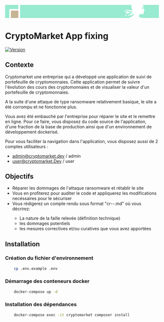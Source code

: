 ![separe](https://github.com/studoo-app/.github/blob/main/profile/studoo-banner-logo.png)
# CryptoMarket App fixing
[![Version](https://img.shields.io/badge/Version-1.0.0-blue)]()

## Contexte
Cryptomarket une entreprise qui a développé une application de suivi de portefeuille de cryptomonnaies. 
Cette application permet de suivre l'évolution des cours des cryptomonnaies et de visualiser la valeur d'un portefeuille de cryptomonnaies.

A la suite d'une attaque de type ransomware relativement basique, le site a été corrompu et ne fonctionne plus.

Vous avez été embauché par l'entreprise pour réparer le site et le remettre en ligne. 
Pour ce faire, vous disposez du code source de l'application, d'une fraction de la base de production 
ainsi que d'un environnement de développement dockerisé.

Pour vous faciliter la navigation dans l'application, vous disposez aussi de 2 comptes utilisateurs :
- admin@cryptomarket.dev / admin
- user@cryptomarket.Dev / user

## Objectifs

- Réparer les dommages de l'attaque ransomware et rétablir le site
- Vous en profiterez pour auditer le code et appliquerez les modifications necéssaires pour le sécuriser
- Vous rédigerez un compte rendu sous format "cr-<prenom>-<nom>.md" où vous décrirez:
  - La nature de la faille relevée (définition technique)
  - les dommages potentiels
  - les mesures correctives et/ou curatives que vous avez apportées

## Installation
### Création du fichier d'environnement
```bash
    cp .env.example .env
```

### Démarrage des conteneurs docker
```bash
    docker-compose up -d
```

### Installation des dépendances
```bash
    docker-compose exec -it cryptomarket composer install
```
